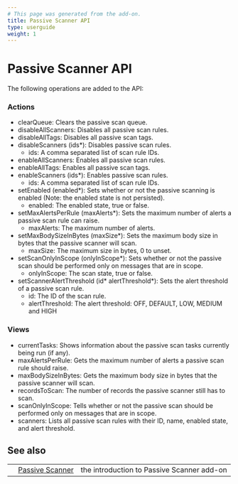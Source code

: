 ```yaml
---
# This page was generated from the add-on.
title: Passive Scanner API
type: userguide
weight: 1
---
```


# Passive Scanner API

The following operations are added to the API:

### Actions

* clearQueue: Clears the passive scan queue.
* disableAllScanners: Disables all passive scan rules.
* disableAllTags: Disables all passive scan tags.
* disableScanners (ids\*): Disables passive scan rules.
    * ids: A comma separated list of scan rule IDs.
* enableAllScanners: Enables all passive scan rules.
* enableAllTags: Enables all passive scan tags.
* enableScanners (ids\*): Enables passive scan rules.
    * ids: A comma separated list of scan rule IDs.
* setEnabled (enabled\*): Sets whether or not the passive scanning is enabled (Note: the enabled state is not persisted).
    * enabled: The enabled state, true or false.
* setMaxAlertsPerRule (maxAlerts\*): Sets the maximum number of alerts a passive scan rule can raise.
    * maxAlerts: The maximum number of alerts.
* setMaxBodySizeInBytes (maxSize\*): Sets the maximum body size in bytes that the passive scanner will scan.
    * maxSize: The maximum size in bytes, 0 to unset.
* setScanOnlyInScope (onlyInScope\*): Sets whether or not the passive scan should be performed only on messages that are in scope.
    * onlyInScope: The scan state, true or false.
* setScannerAlertThreshold (id\* alertThreshold\*): Sets the alert threshold of a passive scan rule.
    * id: The ID of the scan rule.
    * alertThreshold: The alert threshold: OFF, DEFAULT, LOW, MEDIUM and HIGH

### Views

* currentTasks: Shows information about the passive scan tasks currently being run (if any).
* maxAlertsPerRule: Gets the maximum number of alerts a passive scan rule should raise.
* maxBodySizeInBytes: Gets the maximum body size in bytes that the passive scanner will scan.
* recordsToScan: The number of records the passive scanner still has to scan.
* scanOnlyInScope: Tells whether or not the passive scan should be performed only on messages that are in scope.
* scanners: Lists all passive scan rules with their ID, name, enabled state, and alert threshold.

## See also

|   |                                                          |                                            |
|---|----------------------------------------------------------|--------------------------------------------|
|   | [Passive Scanner](/docs/desktop/addons/passive-scanner/) | the introduction to Passive Scanner add-on |
